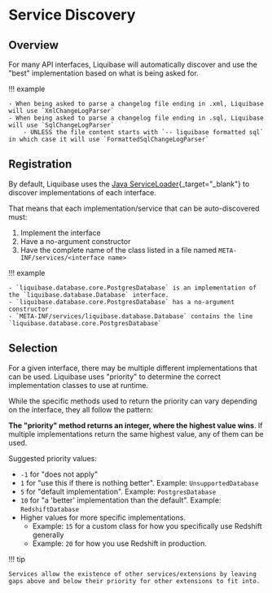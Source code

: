 # Service Discovery

## Overview

For many API interfaces, Liquibase will automatically discover and use the "best" implementation based on what is being asked for.

!!! example
    
    - When being asked to parse a changelog file ending in .xml, Liquibase will use `XmlChangeLogParser`
    - When being asked to parse a changelog file ending in .sql, Liquibase will use `SqlChangeLogParser`
        - UNLESS the file content starts with `-- liquibase formatted sql` in which case it will use `FormattedSqlChangeLogParser`


## Registration

By default, Liquibase uses the [Java ServiceLoader](https://docs.oracle.com/en/java/javase/17/docs/api/java.base/java/util/ServiceLoader.html){_target="_blank"} to discover implementations of each interface.

That means that each implementation/service that can be auto-discovered must:

1. Implement the interface
2. Have a no-argument constructor
3. Have the complete name of the class listed in a file named `META-INF/services/<interface name>`

!!! example
    
    - `liquibase.database.core.PostgresDatabase` is an implementation of the `liquibase.database.Database` interface.
    - `liquibase.database.core.PostgresDatabase` has a no-argument constructor
    - `META-INF/services/liquibase.database.Database` contains the line `liquibase.database.core.PostgresDatabase`

## Selection

For a given interface, there may be multiple different implementations that can be used.
Liquibase uses "priority" to determine the correct implementation classes to use at runtime.

While the specific methods used to return the priority can vary depending on the interface, they all follow the pattern:

**The "priority" method returns an integer, where the highest value wins**. If multiple implementations return the same highest value, any of them can be used.

Suggested priority values:

- `-1` for "does not apply"
- `1` for "use this if there is nothing better". Example: `UnsupportedDatabase` 
- `5` for "default implementation". Example: `PostgresDatabase`
- `10` for "a 'better' implementation than the default". Example: `RedshiftDatabase`
- Higher values for more specific implementations. 
    - Example: `15` for a custom class for how you specifically use Redshift generally
    - Example: `20` for how you use Redshift in production.

!!! tip

    Services allow the existence of other services/extensions by leaving gaps above and below their priority for other extensions to fit into. 

